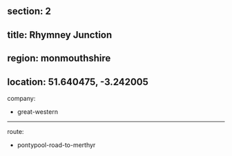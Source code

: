 section: 2
----
title: Rhymney Junction
----
region: monmouthshire
----
location: 51.640475, -3.242005
----
company:
- great-western
----
route:
- pontypool-road-to-merthyr

